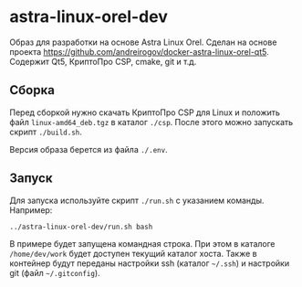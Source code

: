astra-linux-orel-dev
====================

Образ для разработки на основе Astra Linux Orel. Сделан на основе проекта
<https://github.com/andreirogov/docker-astra-linux-orel-qt5>. Содержит Qt5,
КриптоПро CSP, cmake, git и т.д.

Сборка
------

Перед сборкой нужно скачать КриптоПро CSP для Linux и положить файл
`linux-amd64_deb.tgz` в каталог `./csp`. После этого можно запускать скрипт
`./build.sh`.

Версия образа берется из файла `./.env`.

Запуск
------

Для запуска используйте скрипт `./run.sh` с указанием команды. Например:

```sh
../astra-linux-orel-dev/run.sh bash
```

В примере будет запущена командная строка. При этом в каталоге `/home/dev/work`
будет доступен текущий каталог хоста. Также в контейнер будут переданы настройки
ssh (каталог `~/.ssh`) и настройки git (файл `~/.gitconfig`).
